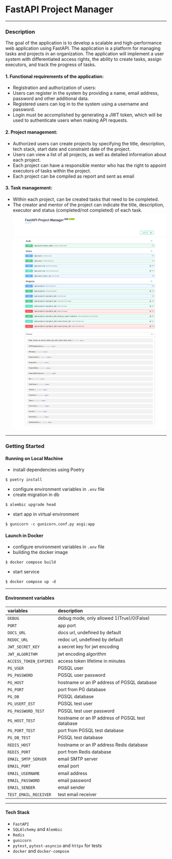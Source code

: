 # FastAPI Project Manager
___
### Description
The goal of the application is to develop a scalable and high-performance web application using FastAPI. The application is a platform for managing tasks and projects in an organization. The application will implement a user system with differentiated access rights, the ability to create tasks, assign executors, and track the progress of tasks.
#### 1. Functional requirements of the application:
- Registration and authorization of users:
- Users can register in the system by providing a name, email address, password and other additional data.
- Registered users can log in to the system using a username and password.
- Login must be accomplished by generating a JWT token, which will be used to authenticate users when making API requests.
#### 2. Project management:
- Authorized users can create projects by specifying the title, description, tech stack, start date and constraint date of the project.
- Users can view a list of all projects, as well as detailed information about each project.
- Each project can have a responsible mentor who has the right to appoint executors of tasks within the project.
- Each project can be compiled as report and sent as email
#### 3. Task management:
- Within each project, can be created tasks that need to be completed.
- The creator and mentor of the project can indicate the title, description, executor and status (completed/not completed) of each task.
![](img/docs.png)
___
### Getting Started
#### Running on Local Machine
+ install dependencies using Poetry
````
$ poetry install
````
+ configure environment variables in `.env` file
+ create migration in db
````
$ alembic upgrade head 
````
+ start app in virtual environment
````
$ gunicorn -c gunicorn.conf.py asgi:app
````
#### Launch in Docker
+ configure environment variables in `.env` file
+ building the docker image
````
$ docker compose build
````
+ start service
````
$ docker compose up -d
````
____
#### Environment variables
| variables              | description                                      |
|:-----------------------|:-------------------------------------------------|
| `DEBUG`                | debug mode, only allowed 1(True)/0(False)        |
| `PORT`                 | app port                                         |
| `DOCS_URL`             | docs url, undefined by default                   |
| `REDOC_URL`            | redoc url, undefined by default                  |
| `JWT_SECRET_KEY`       | a secret key for jwt encoding                    |
| `JWT_ALGORITHM`        | jwt encoding algorithm                           |
| `ACCESS_TOKEN_EXPIRES` | access token lifetime in minutes                 |
| `PG_USER`              | PGSQL user                                       |
| `PG_PASSWORD`          | PGSQL user password                              |
| `PG_HOST`              | hostname or an IP address of PGSQL database      |
| `PG_PORT`              | port from PG database                            |
| `PG_DB`                | PGSQL database                                   |
| `PG_USERT_EST`         | PGSQL test user                                  |
| `PG_PASSWORD_TEST`     | PGSQL test user password                         |
| `PG_HOST_TEST`         | hostname or an IP address of PGSQL test database |
| `PG_PORT_TEST`         | port from PGSQL test database                    |
| `PG_DB_TEST`           | PGSQL test database                              |
| `REDIS_HOST`           | hostname or an IP address Redis database         |
| `REDIS_PORT`           | port from Redis database                         |
| `EMAIL_SMTP_SERVER`    | email SMTP server                                |
| `EMAIL_PORT`           | email port                                       |
| `EMAIL_USERNAME`       | email address                                    |
| `EMAIL_PASSWORD`       | email password                                   |
| `EMAIL_SENDER`         | email sender                                     |
| `TEST_EMAIL_RECEIVER`  | test email receiver                              |
____
#### Tech Stack
+ `FastAPI`
+ `SQLAlchemy` and `Alembic`
+ `Redis`
+ `gunicorn`
+ `pytest`, `pytest-asyncio` and `httpx` for tests
+ `docker` and `docker-compose`
